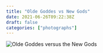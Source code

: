 ```yaml
---
title: "Olde Goddes vs New Gods"
date: 2021-06-26T09:22:38Z
draft: false
categories: ["photographs"]
---
```


![Olde Goddes versus the New Gods](/img/photos/newGods.jpg)

